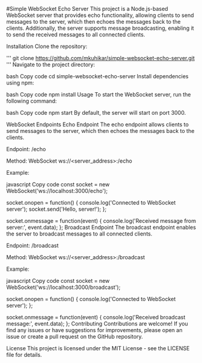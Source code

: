 #Simple WebSocket Echo Server
This project is a Node.js-based WebSocket server that provides echo functionality, allowing clients to send messages to the server, which then echoes the messages back to the clients. Additionally, the server supports message broadcasting, enabling it to send the received messages to all connected clients.

Installation
Clone the repository:

'''
git clone https://github.com/mkuhikar/simple-websocket-echo-server.git
'''
Navigate to the project directory:

bash
Copy code
cd simple-websocket-echo-server
Install dependencies using npm:

bash
Copy code
npm install
Usage
To start the WebSocket server, run the following command:

bash
Copy code
npm start
By default, the server will start on port 3000.

WebSocket Endpoints
Echo Endpoint
The echo endpoint allows clients to send messages to the server, which then echoes the messages back to the clients.

Endpoint: /echo

Method: WebSocket ws://<server_address>:<port>/echo

Example:

javascript
Copy code
const socket = new WebSocket('ws://localhost:3000/echo');

socket.onopen = function() {
  console.log('Connected to WebSocket server');
  socket.send('Hello, server!');
};

socket.onmessage = function(event) {
  console.log('Received message from server:', event.data);
};
Broadcast Endpoint
The broadcast endpoint enables the server to broadcast messages to all connected clients.

Endpoint: /broadcast

Method: WebSocket ws://<server_address>:<port>/broadcast

Example:

javascript
Copy code
const socket = new WebSocket('ws://localhost:3000/broadcast');

socket.onopen = function() {
  console.log('Connected to WebSocket server');
};

socket.onmessage = function(event) {
  console.log('Received broadcast message:', event.data);
};
Contributing
Contributions are welcome! If you find any issues or have suggestions for improvements, please open an issue or create a pull request on the GitHub repository.

License
This project is licensed under the MIT License - see the LICENSE file for details.
